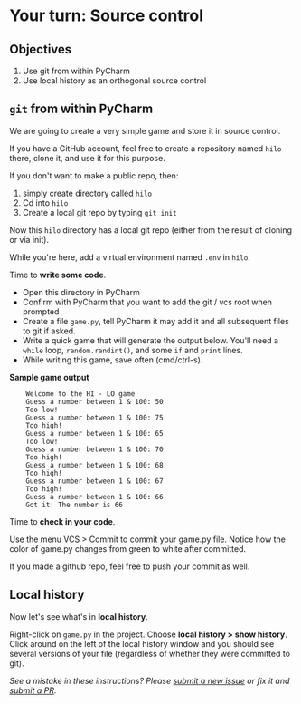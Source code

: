 # Your turn: Source control

## Objectives

1. Use git from within PyCharm
2. Use local history as an orthogonal source control 


## `git` from within PyCharm

We are going to create a very simple game and store it in source control.

If you have a GitHub account, feel free to create a repository named `hilo` there, clone it, and use it for this purpose. 

If you don't want to make a public repo, then:

1. simply create directory called `hilo`
2. Cd into `hilo`
3. Create a local git repo by typing `git init`

Now this `hilo` directory has a local git repo (either from the result of cloning or via init). 

While you're here, add a virtual environment named `.env` in `hilo`.

Time to **write some code**.

* Open this directory in PyCharm
* Confirm with PyCharm that you want to add the git / vcs root when prompted
* Create a file `game.py`, tell PyCharm it may add it and all subsequent files to git if asked.
* Write a quick game that will generate the output below. You'll need a `while` loop, `random.randint()`, and some `if` and `print` lines.  
* While writing this game, save often (cmd/ctrl-s).

 **Sample game output**
 
		Welcome to the HI - LO game
		Guess a number between 1 & 100: 50
		Too low!
		Guess a number between 1 & 100: 75
		Too high!
		Guess a number between 1 & 100: 65
		Too low!
		Guess a number between 1 & 100: 70
		Too high!
		Guess a number between 1 & 100: 68
		Too high!
		Guess a number between 1 & 100: 67
		Too high!
		Guess a number between 1 & 100: 66
		Got it: The number is 66
  
Time to **check in your code**.

Use the menu VCS > Commit to commit your game.py file. Notice how the color of game.py changes from green to white after committed.

If you made a github repo, feel free to push your commit as well.

## Local history

Now let's see what's in **local history**.

Right-click on `game.py` in the project. Choose **local history > show history**. Click around on the left of the local history window and you should see several versions of your file (regardless of whether they were committed to git).

*See a mistake in these instructions? Please [submit a new issue](https://github.com/talkpython/mastering-pycharm-course/issues) or fix it and [submit a PR](https://github.com/talkpython/mastering-pycharm-course/pulls).*